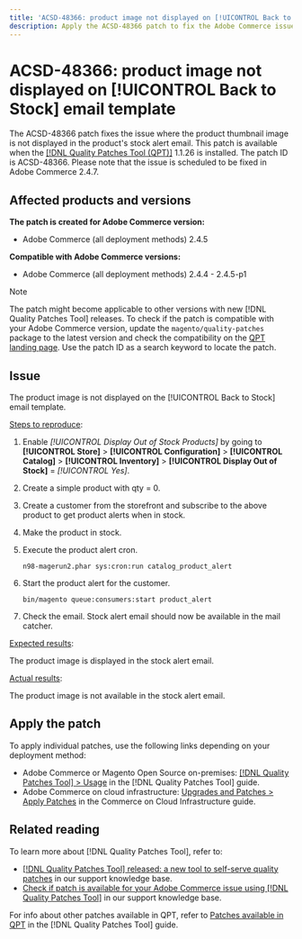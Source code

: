 ```yaml
---
title: 'ACSD-48366: product image not displayed on [!UICONTROL Back to Stock] email template'
description: Apply the ACSD-48366 patch to fix the Adobe Commerce issue where the product thumbnail image is not displayed in the product's stock alert email.
---
```

# ACSD-48366: product image not displayed on [!UICONTROL Back to Stock] email template

The ACSD-48366 patch fixes the issue where the product thumbnail image is not displayed in the product's stock alert email. This patch is available when the [[!DNL Quality Patches Tool (QPT)]](/help/announcements/adobe-commerce-announcements/magento-quality-patches-released-new-tool-to-self-serve-quality-patches.md) 1.1.26 is installed. The patch ID is ACSD-48366. Please note that the issue is scheduled to be fixed in Adobe Commerce 2.4.7.

## Affected products and versions

**The patch is created for Adobe Commerce version:**

* Adobe Commerce (all deployment methods) 2.4.5

**Compatible with Adobe Commerce versions:**

* Adobe Commerce (all deployment methods) 2.4.4 - 2.4.5-p1

>[!NOTE]
>
>The patch might become applicable to other versions with new [!DNL Quality Patches Tool] releases. To check if the patch is compatible with your Adobe Commerce version, update the `magento/quality-patches` package to the latest version and check the compatibility on the [QPT landing page](https://experienceleague.adobe.com/tools/commerce-quality-patches/index.html). Use the patch ID as a search keyword to locate the patch.

## Issue

The product image is not displayed on the [!UICONTROL Back to Stock] email template.

<u>Steps to reproduce</u>:

1. Enable *[!UICONTROL Display Out of Stock Products]* by going to **[!UICONTROL Store]** > **[!UICONTROL Configuration]** > **[!UICONTROL Catalog]** > **[!UICONTROL Inventory]** > **[!UICONTROL Display Out of Stock]** = *[!UICONTROL Yes]*.
1. Create a simple product with qty = 0.
1. Create a customer from the storefront and subscribe to the above product to get product alerts when in stock.
1. Make the product in stock.
1. Execute the product alert cron.

    ```
    n98-magerun2.phar sys:cron:run catalog_product_alert
    ```

1. Start the product alert for the customer.

    ```
    bin/magento queue:consumers:start product_alert
    ```

1. Check the email. Stock alert email should now be available in the mail catcher.

<u>Expected results</u>:

The product image is displayed in the stock alert email.

<u>Actual results</u>:

The product image is not available in the stock alert email.

## Apply the patch

To apply individual patches, use the following links depending on your deployment method:

* Adobe Commerce or Magento Open Source on-premises: [[!DNL Quality Patches Tool] > Usage](https://experienceleague.adobe.com/docs/commerce-operations/tools/quality-patches-tool/usage.html) in the [!DNL Quality Patches Tool] guide.
* Adobe Commerce on cloud infrastructure: [Upgrades and Patches > Apply Patches](https://experienceleague.adobe.com/docs/commerce-cloud-service/user-guide/develop/upgrade/apply-patches.html) in the Commerce on Cloud Infrastructure guide.

## Related reading

To learn more about [!DNL Quality Patches Tool], refer to:

* [[!DNL Quality Patches Tool] released: a new tool to self-serve quality patches](/help/announcements/adobe-commerce-announcements/magento-quality-patches-released-new-tool-to-self-serve-quality-patches.md) in our support knowledge base.
* [Check if patch is available for your Adobe Commerce issue using [!DNL Quality Patches Tool]](/help/support-tools/patches-available-in-qpt-tool/check-patch-for-magento-issue-with-magento-quality-patches.md) in our support knowledge base.

For info about other patches available in QPT, refer to [Patches available in QPT](https://experienceleague.adobe.com/tools/commerce-quality-patches/index.html) in the [!DNL Quality Patches Tool] guide.

